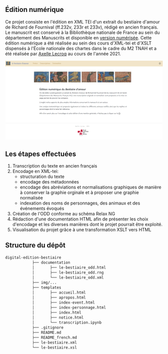 ## Édition numérique
Ce projet consiste en l'édition en XML TEI d'un extrait du bestiaire d'amour de Richard de Fournival (ff.232v, 233r et 233v), rédigé en ancien français. Le manuscrit est conservé à la Bibliothèque nationale de France au sein du département des Manuscrits et disponible en [version numérisée](https://gallica.bnf.fr/ark:/12148/btv1b84259980).
Cette édition numérique a été réalisée au sein des cours d'XML-tei et d'XSLT dispensés à l'École nationale des chartes dans le cadre du M2 TNAH et a été réalisée par [Axelle Lecroq](https://github.com/axellelecroq) au cours de l'année 2021.

[![plot](img/presentation-site.png)]()

## Les étapes effectuées
1. Transcription du texte en ancien français
2. Encodage en XML-tei:
    - structuration du texte
    - encodage des métadonnées
    - encodage des abréviations et normalisations graphiques de manière à conserver la graphie orginale et à proposer une graphie normalisée
    - indexation des noms de personnages, des animaux et des événements évoqués
3. Création de l'ODD conforme au schéma Relax NG
4. Rédaction d'une documentation HTML afin de présenter les choix d'encodage et les diverses manières dont le projet pourrait être exploité.
5. Visualisation du projet grâce à une transformation XSLT vers HTML

## Structure du dépôt
```
digital-edition-bestiaire
            ├── documentation
            │       ├── le-bestiaire_odd.html
            │       ├── le-bestiaire_odd.rng
            │       └── le-bestiaire_odd.xml
            ├── img/...
            ├── templates
            │       ├── accueil.html
            │       ├── apropos.html
            │       ├── index-event.html
            │       ├── index-personnage.html
            │       ├── index.html
            │       ├── notice.html
            │       └── transcription.ipynb
            ├── .gitignore
            ├── README.md
            ├── README_french.md
            ├── le-bestiaire.xml
            └── le-bestiaire.xsl
```